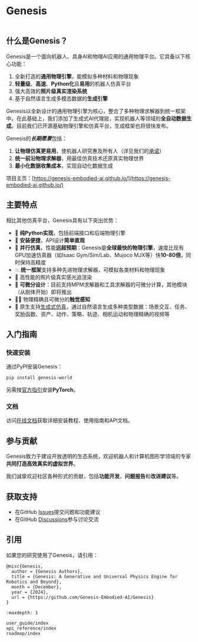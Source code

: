 # Genesis

```{figure} _static/images/teaser.png
```

## 什么是Genesis？

Genesis是一个面向机器人、具身AI和物理AI应用的通用物理平台。它具备以下核心功能：

1. 全新打造的**通用物理引擎**，能模拟多种材料和物理现象
2. **轻量级**、**高速**、**Python化**且**易用**的机器人仿真平台
3. 强大高效的**照片级真实渲染系统**
4. 基于自然语言生成多模态数据的**生成引擎**

Genesis以全新设计的通用物理引擎为核心，整合了多种物理求解器到统一框架中。在此基础上，我们添加了生成式AI代理层，实现机器人等领域的**全自动数据生成**。目前我们已开源基础物理引擎和仿真平台，生成框架也将很快发布。

Genesis的***长期愿景***包括：

1. **让物理仿真更易用**，使机器人研究惠及所有人（详见我们的[承诺](https://genesis-world.readthedocs.io/en/latest/user_guide/overview/mission.html)）
2. **统一前沿物理求解器**，用最佳仿真技术还原真实物理世界
3. **最小化数据收集成本**，实现自动化数据生成

项目主页：[https://genesis-embodied-ai.github.io/](https://genesis-embodied-ai.github.io/)

## 主要特点

相比其他仿真平台，Genesis具有以下突出优势：

- 🐍 **纯Python实现**，包括前端接口和后端物理引擎
- 👶 **安装便捷**，API设计**简单直观**
- 🚀 **并行仿真**，性能**远超预期**：Genesis是**全球最快的物理引擎**，速度比现有GPU加速仿真器（如Isaac Gym/Sim/Lab、Mujoco MJX等）快**10-80倍**，同时保持高精度
- 💥 **统一框架**支持多种先进物理求解器，可模拟各类材料和物理现象
- 📸 高性能的照片级真实感光追渲染
- 📐 **可微分设计**：目前支持MPM求解器和工具求解器的可微分计算，其他模块（从刚体开始）即将推出
- ☝🏻 物理精确且可微分的**触觉感知**
- 🌌 原生支持[生成式仿真](https://arxiv.org/abs/2305.10455)，通过自然语言生成多种类型数据：场景交互、任务、奖励函数、资产、动作、策略、轨迹、相机运动和物理精确的视频等

## 入门指南

### 快速安装

通过PyPI安装Genesis：

```bash
pip install genesis-world
```

另需按[官方指引](https://pytorch.org/get-started/locally/)安装**PyTorch**。

### 文档

访问[在线文档](https://genesis-world.readthedocs.io/en/latest/user_guide/index.html)获取详细安装教程、使用指南和API文档。

## 参与贡献

Genesis致力于建设开放透明的生态系统，欢迎机器人和计算机图形学领域的专家**共同打造高效真实的虚拟世界**。

我们诚挚欢迎社区各种形式的贡献，包括**功能开发**、**问题报告**和**改进建议**等。

## 获取支持

- 在GitHub [Issues](https://github.com/Genesis-Embodied-AI/Genesis/issues)提交问题和功能建议
- 在GitHub [Discussions](https://github.com/Genesis-Embodied-AI/Genesis/discussions)参与讨论交流

## 引用

如果您的研究使用了Genesis，请引用：

```
@misc{Genesis,
  author = {Genesis Authors},
  title = {Genesis: A Generative and Universal Physics Engine for Robotics and Beyond},
  month = {December},
  year = {2024},
  url = {https://github.com/Genesis-Embodied-AI/Genesis}
}
```

```{toctree}
:maxdepth: 1

user_guide/index
api_reference/index
roadmap/index
```
